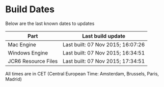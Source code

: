 # Build Dates

Below are the last known dates to updates

Part | Last build update
-----|-----
Mac Engine | Last built: 07 Nov 2015; 16:07:26
Windows Engine | Last built: 07 Nov 2015; 16:34:51
JCR6 Resource Files | Last built: 07 Nov 2015; 17:34:51
All times are in CET (Central European Time: Amsterdam, Brussels, Paris, Madrid)



